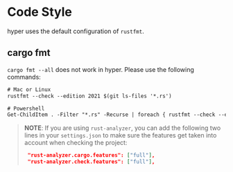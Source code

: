 # Code Style

hyper uses the default configuration of `rustfmt`.

## cargo fmt

`cargo fmt --all` does not work in hyper. Please use the following commands:

```txt
# Mac or Linux
rustfmt --check --edition 2021 $(git ls-files '*.rs')

# Powershell
Get-ChildItem . -Filter "*.rs" -Recurse | foreach { rustfmt --check --edition 2021 $_.FullName }
```

> **NOTE**: If you are using `rust-analyzer`, you can add the following two lines in your `settings.json` to make sure the features get taken into account when checking the project:
>
>    ```json
>     "rust-analyzer.cargo.features": ["full"],
>     "rust-analyzer.check.features": ["full"],
>    ```
